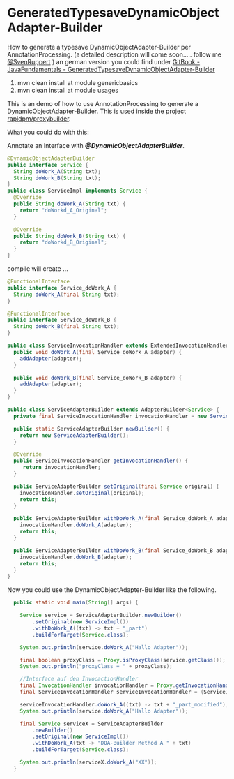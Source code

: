 # GeneratedTypesaveDynamicObjectAdapter-Builder
How to generate a typesave DynamicObjectAdapter-Builder per AnnotationProcessing. 
(a detailed description will come soon.....  follow me  [@SvenRuppert](https://twitter.com/SvenRuppert) )
an german version you could find under [GitBook - JavaFundamentals - GeneratedTypesaveDynamicObjectAdapter-Builder](http://sven-ruppert.gitbooks.io/kurse/content/java-core/chapter-java-core-pattern-creational-builder-dynamic-object-adapter-builder-generated.html)

1. mvn clean install at module genericbasics
2. mvn clean install at module usages

This is an demo of how to use AnnotationProcessing to generate a DynamicObjectAdapter-Builder.
This is used inside the project [rapidpm/proxybuilder](https://github.com/RapidPM/proxybuilder).

What you could do with this:

Annotate an Interface with ***@DynamicObjectAdapterBuilder***. 
```java
@DynamicObjectAdapterBuilder
public interface Service {
  String doWork_A(String txt);
  String doWork_B(String txt);
}
public class ServiceImpl implements Service {
  @Override
  public String doWork_A(String txt) {
    return "doWorkd_A_Original";
  }

  @Override
  public String doWork_B(String txt) {
    return "doWorkd_B_Original";
  }
}
```
compile will create ...
```java
@FunctionalInterface
public interface Service_doWork_A {
  String doWork_A(final String txt);
}

@FunctionalInterface
public interface Service_doWork_B {
  String doWork_B(final String txt);
}

public class ServiceInvocationHandler extends ExtendedInvocationHandler<Service> {
  public void doWork_A(final Service_doWork_A adapter) {
    addAdapter(adapter);
  }

  public void doWork_B(final Service_doWork_B adapter) {
    addAdapter(adapter);
  }
}

public class ServiceAdapterBuilder extends AdapterBuilder<Service> {
  private final ServiceInvocationHandler invocationHandler = new ServiceInvocationHandler();

  public static ServiceAdapterBuilder newBuilder() {
    return new ServiceAdapterBuilder();
  }

  @Override
  public ServiceInvocationHandler getInvocationHandler() {
     return invocationHandler;
  }

  public ServiceAdapterBuilder setOriginal(final Service original) {
    invocationHandler.setOriginal(original);
    return this;
  }

  public ServiceAdapterBuilder withDoWork_A(final Service_doWork_A adapter) {
    invocationHandler.doWork_A(adapter);
    return this;
  }

  public ServiceAdapterBuilder withDoWork_B(final Service_doWork_B adapter) {
    invocationHandler.doWork_B(adapter);
    return this;
  }
}
````

Now you could use the DynamicObjectAdapter-Builder like the following.

```java
  public static void main(String[] args) {

    Service service = ServiceAdapterBuilder.newBuilder()
        .setOriginal(new ServiceImpl())
        .withDoWork_A((txt) -> txt + "_part")
        .buildForTarget(Service.class);

    System.out.println(service.doWork_A("Hallo Adapter"));

    final boolean proxyClass = Proxy.isProxyClass(service.getClass());
    System.out.println("proxyClass = " + proxyClass);

    //Interface auf den InvocactionHandler
    final InvocationHandler invocationHandler = Proxy.getInvocationHandler(service);
    final ServiceInvocationHandler serviceInvocationHandler = (ServiceInvocationHandler) invocationHandler;

    serviceInvocationHandler.doWork_A((txt) -> txt + "_part_modified");
    System.out.println(service.doWork_A("Hallo Adapter"));

    final Service serviceX = ServiceAdapterBuilder
        .newBuilder()
        .setOriginal(new ServiceImpl())
        .withDoWork_A(txt -> "DOA-Builder Method A " + txt)
        .buildForTarget(Service.class);

    System.out.println(serviceX.doWork_A("XX"));
  }
````

